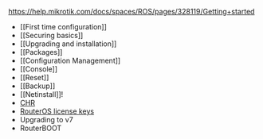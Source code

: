 https://help.mikrotik.com/docs/spaces/ROS/pages/328119/Getting+started

- [[First time configuration]]
- [[Securing basics]]
- [[Upgrading and installation]]
- [[Packages]]
- [[Configuration Management]]
- [[Console]]
- [[Reset]]
- [[Backup]]
- [[Netinstall]]!
- [CHR](https://help.mikrotik.com/docs/spaces/ROS/pages/18350234/Cloud+Hosted+Router+CHR)
- [RouterOS license keys](https://help.mikrotik.com/docs/spaces/ROS/pages/328149/RouterOS+license+keys)
- Upgrading to v7
- RouterBOOT


